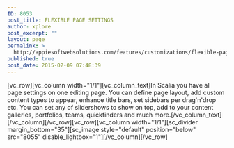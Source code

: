 ```yaml
---
ID: 8053
post_title: FLEXIBLE PAGE SETTINGS
author: xplore
post_excerpt: ""
layout: page
permalink: >
  http://appiesoftwebsolutions.com/features/customizations/flexible-page-settings/
published: true
post_date: 2015-02-09 07:48:39
---
```

[vc_row][vc_column width="1/1"][vc_column_text]In Scalia you have all page settings on one editing page. You can define page layout, add custom content types to appear, enhance title bars, set sidebars per drag'n'drop etc. You can set any of slidershows to show on top, add to your content galleries, portfolios, teams, quickfinders and much more.[/vc_column_text][/vc_column][/vc_row][vc_row][vc_column width="1/1"][sc_divider margin_bottom="35"][sc_image style="default" position="below" src="8055" disable_lightbox="1"][/vc_column][/vc_row]